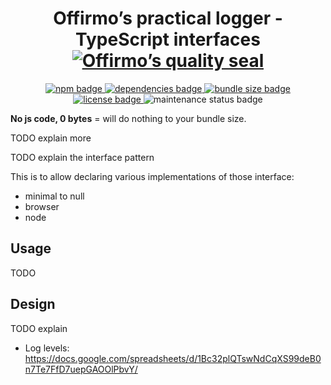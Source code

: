 
<h1 align="center">
	Offirmo’s practical logger - TypeScript interfaces<br>
	<a href="https://www.offirmo.net/offirmo-monorepo/doc/modules-directory/index.html">
		<img src="https://www.offirmo.net/offirmo-monorepo/doc/quality-seal/offirmos_quality_seal.svg" alt="Offirmo’s quality seal">
	</a>
</h1>

<p align="center">
	<a alt="npm package page"
	  href="https://www.npmjs.com/package/@offirmo/practical-logger-interface">
		<img alt="npm badge"
		  src="https://img.shields.io/npm/v/@offirmo/practical-logger-interface.svg">
	</a>
	<a alt="dependencies analysis"
	  href="https://david-dm.org/offirmo/offirmo-monorepo?path=1-foundation%2Fpractical-logger-interface">
		<img alt="dependencies badge"
		  src="https://img.shields.io/david/offirmo/offirmo-monorepo.svg?path=1-foundation%2Fpractical-logger-interface">
	</a>
	<a alt="bundle size evaluation"
	  href="https://bundlephobia.com/result?p=@offirmo/practical-logger-interface">
		<img alt="bundle size badge"
		  src="https://img.shields.io/bundlephobia/minzip/@offirmo/practical-logger-interface.svg">
	</a>
	<a alt="license"
	  href="https://unlicense.org/">
		<img alt="license badge"
		  src="https://img.shields.io/badge/license-public_domain-brightgreen.svg">
	</a>
	<img alt="maintenance status badge"
	  src="https://img.shields.io/maintenance/yes/2019.svg">
</p>

**No js code, 0 bytes** = will do nothing to your bundle size.

TODO explain more

TODO explain the interface pattern


This is to allow declaring various implementations of those interface:
* minimal to null
* browser
* node

## Usage
TODO

## Design
TODO explain
* Log levels: https://docs.google.com/spreadsheets/d/1Bc32plQTswNdCqXS99deB0n7Te7FfD7uepGAOOlPbvY/
